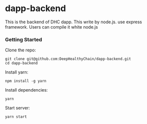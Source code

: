 # dapp-backend
This is the backend of DHC dapp. This write by node.js. use express framework. Users can compile it white node.js

### Getting Started

Clone the repo:
<pre><code>git clone git@github.com:DeepHealthyChain/dapp-backend.git
cd dapp-backend</code></pre>

Install yarn:
<pre><code>npm install -g yarn</code></pre>

Install dependencies:
<pre><code>yarn</code></pre>

Start server:
<pre><code>yarn start</code></pre>
